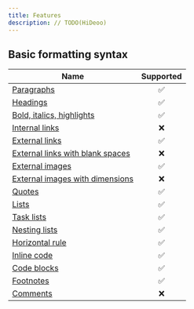 ```yaml
---
title: Features
description: // TODO(HiDeoo)
---
```


## Basic formatting syntax

| Name                                                                                                                                             | Supported |
| ------------------------------------------------------------------------------------------------------------------------------------------------ | :-------: |
| [Paragraphs](https://help.obsidian.md/Editing+and+formatting/Basic+formatting+syntax#Paragraphs)                                                 |    ✅     |
| [Headings](https://help.obsidian.md/Editing+and+formatting/Basic+formatting+syntax#Headings)                                                     |    ✅     |
| [Bold, italics, highlights](https://help.obsidian.md/Editing+and+formatting/Basic+formatting+syntax#Bold,%20italics,%20highlights)               |    ✅     |
| [Internal links](https://help.obsidian.md/Editing+and+formatting/Basic+formatting+syntax#Internal%20links)                                       |    ❌     |
| [External links](https://help.obsidian.md/Editing+and+formatting/Basic+formatting+syntax#External%20links)                                       |    ✅     |
| [External links with blank spaces](https://help.obsidian.md/Editing+and+formatting/Basic+formatting+syntax#Escape%20blank%20spaces%20in%20links) |    ❌     |
| [External images](https://help.obsidian.md/Editing+and+formatting/Basic+formatting+syntax#External%20images)                                     |    ✅     |
| [External images with dimensions](https://help.obsidian.md/Editing+and+formatting/Basic+formatting+syntax#External%20images)                     |    ❌     |
| [Quotes](https://help.obsidian.md/Editing+and+formatting/Basic+formatting+syntax#Quotes)                                                         |    ✅     |
| [Lists](https://help.obsidian.md/Editing+and+formatting/Basic+formatting+syntax#Lists)                                                           |    ✅     |
| [Task lists](https://help.obsidian.md/Editing+and+formatting/Basic+formatting+syntax#Task%20lists)                                               |    ✅     |
| [Nesting lists](https://help.obsidian.md/Editing+and+formatting/Basic+formatting+syntax#Nesting%20lists)                                         |    ✅     |
| [Horizontal rule](https://help.obsidian.md/Editing+and+formatting/Basic+formatting+syntax#Horizontal%20rule)                                     |    ✅     |
| [Inline code](https://help.obsidian.md/Editing+and+formatting/Basic+formatting+syntax#Inline%20code)                                             |    ✅     |
| [Code blocks](https://help.obsidian.md/Editing+and+formatting/Basic+formatting+syntax#Code%20blocks)                                             |    ✅     |
| [Footnotes](https://help.obsidian.md/Editing+and+formatting/Basic+formatting+syntax#Footnotes)                                                   |    ✅     |
| [Comments](https://help.obsidian.md/Editing+and+formatting/Basic+formatting+syntax#Comments)                                                     |    ❌     |
